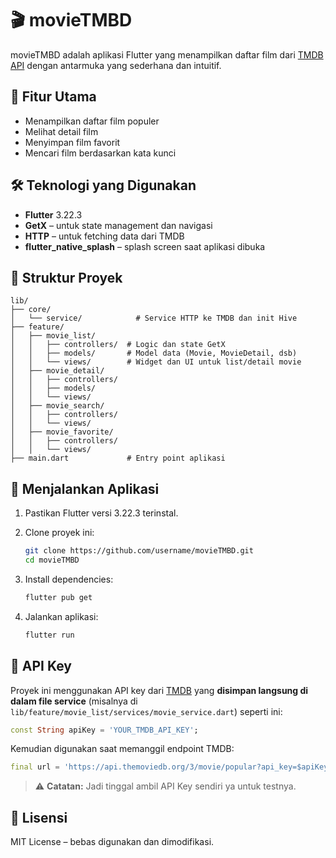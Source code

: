 # 🎬 movieTMBD

movieTMBD adalah aplikasi Flutter yang menampilkan daftar film dari [TMDB API](https://developer.themoviedb.org/) dengan antarmuka yang sederhana dan intuitif.

## 🚀 Fitur Utama

- Menampilkan daftar film populer
- Melihat detail film
- Menyimpan film favorit
- Mencari film berdasarkan kata kunci

## 🛠️ Teknologi yang Digunakan

- **Flutter** 3.22.3
- **GetX** – untuk state management dan navigasi
- **HTTP** – untuk fetching data dari TMDB
- **flutter_native_splash** – splash screen saat aplikasi dibuka

## 📂 Struktur Proyek

```
lib/
├── core/
│   └── service/            # Service HTTP ke TMDB dan init Hive
├── feature/
│   ├── movie_list/
│   │   ├── controllers/  # Logic dan state GetX
│   │   ├── models/       # Model data (Movie, MovieDetail, dsb)
│   │   └── views/        # Widget dan UI untuk list/detail movie
│   ├── movie_detail/
│   │   ├── controllers/
│   │   ├── models/
│   │   └── views/
│   ├── movie_search/
│   │   ├── controllers/
│   │   └── views/
│   ├── movie_favorite/
│   │   ├── controllers/
│   │   └── views/
├── main.dart             # Entry point aplikasi
```

## 🧪 Menjalankan Aplikasi

1. Pastikan Flutter versi 3.22.3 terinstal.
2. Clone proyek ini:

   ```bash
   git clone https://github.com/username/movieTMBD.git
   cd movieTMBD
   ```

3. Install dependencies:

   ```bash
   flutter pub get
   ```

4. Jalankan aplikasi:

   ```bash
   flutter run
   ```

## 🔑 API Key

Proyek ini menggunakan API key dari [TMDB](https://www.themoviedb.org/) yang **disimpan langsung di dalam file service** (misalnya di `lib/feature/movie_list/services/movie_service.dart`) seperti ini:

```dart
const String apiKey = 'YOUR_TMDB_API_KEY';
```

Kemudian digunakan saat memanggil endpoint TMDB:

```dart
final url = 'https://api.themoviedb.org/3/movie/popular?api_key=$apiKey';
```

> ⚠️ **Catatan:** Jadi tinggal ambil API Key sendiri ya untuk testnya.

## 📄 Lisensi

MIT License – bebas digunakan dan dimodifikasi.
